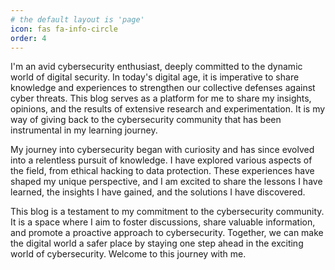 ```yaml
---
# the default layout is 'page'
icon: fas fa-info-circle
order: 4
---
```


I'm an avid cybersecurity enthusiast, deeply committed to the dynamic world of digital security. In today's digital age, it is imperative to share knowledge and experiences to strengthen our collective defenses against cyber threats. This blog serves as a platform for me to share my insights, opinions, and the results of extensive research and experimentation. It is my way of giving back to the cybersecurity community that has been instrumental in my learning journey.

My journey into cybersecurity began with curiosity and has since evolved into a relentless pursuit of knowledge. I have explored various aspects of the field, from ethical hacking to data protection. These experiences have shaped my unique perspective, and I am excited to share the lessons I have learned, the insights I have gained, and the solutions I have discovered.

This blog is a testament to my commitment to the cybersecurity community. It is a space where I aim to foster discussions, share valuable information, and promote a proactive approach to cybersecurity. Together, we can make the digital world a safer place by staying one step ahead in the exciting world of cybersecurity. Welcome to this journey with me.